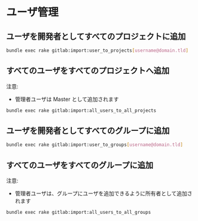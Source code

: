 # ユーザ管理

## ユーザを開発者としてすべてのプロジェクトに追加

```bash
bundle exec rake gitlab:import:user_to_projects[username@domain.tld]
```

## すべてのユーザをすべてのプロジェクトへ追加

注意:

- 管理者ユーザは Master として追加されます

```bash
bundle exec rake gitlab:import:all_users_to_all_projects
```

## ユーザを開発者としてすべてのグループに追加

```bash
bundle exec rake gitlab:import:user_to_groups[username@domain.tld]
```

## すべてのユーザをすべてのグループに追加

注意:

- 管理者ユーザは、グループにユーザを追加できるように所有者として追加されます

```bash
bundle exec rake gitlab:import:all_users_to_all_groups
```
